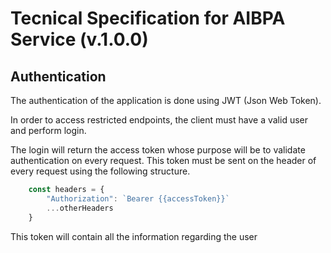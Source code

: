 # Tecnical Specification for AIBPA Service (v.1.0.0)

## Authentication

The authentication of the application is done using JWT (Json Web Token).

In order to access restricted endpoints, the client must have a valid user and perform login.

The login will return the access token whose purpose will be to validate authentication on every request. This token must be sent on the header of every request using the following structure.

```typescript
    const headers = {
        "Authorization": `Bearer {{accessToken}}`
        ...otherHeaders
    }
```

This token will contain all the information regarding the user
